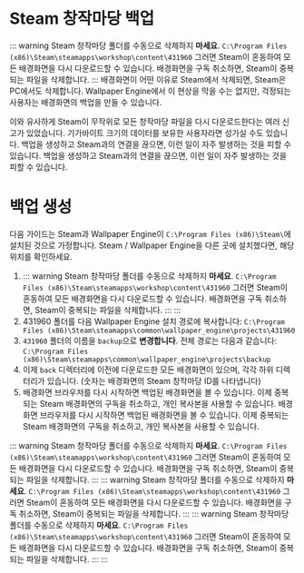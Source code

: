 # Steam 창작마당 백업

::: warning Steam 창작마당 폴더를 수동으로 삭제하지 **마세요**. `C:\Program Files (x86)\Steam\steamapps\workshop\content\431960` 그러면 Steam이 혼동하여 모든 배경화면을 다시 다운로드할 수 있습니다. 배경화면을 구독 취소하면, Steam이 중복되는 파일을 삭제합니다. ::: 배경화면이 어떤 이유로 Steam에서 삭제되면, Steam은 PC에서도 삭제합니다. Wallpaper Engine에서 이 현상을 막을 수는 없지만, 걱정되는 사용자는 배경화면의 백업을 만들 수 있습니다.

이와 유사하게 Steam이 무작위로 모든 창작마당 파일을 다시 다운로드한다는 여러 신고가 있었습니다. 기가바이트 크기의 데이터를 보유한 사용자라면 성가실 수도 있습니다. 백업을 생성하고 Steam과의 연결을 끊으면, 이런 일이 자주 발생하는 것을 피할 수 있습니다. 백업을 생성하고 Steam과의 연결을 끊으면, 이런 일이 자주 발생하는 것을 피할 수 있습니다.

# 백업 생성

다음 가이드는 Steam과 Wallpaper Engine이 `C:\Program Files (x86)\Steam\`에 설치된 것으로 가정합니다. Steam / Wallpaper Engine을 다른 곳에 설치했다면, 해당 위치를 확인하세요.

1. ::: warning Steam 창작마당 폴더를 수동으로 삭제하지 **마세요**. `C:\Program Files (x86)\Steam\steamapps\workshop\content\431960` 그러면 Steam이 혼동하여 모든 배경화면을 다시 다운로드할 수 있습니다. 배경화면을 구독 취소하면, Steam이 중복되는 파일을 삭제합니다. ::: :::
2. 431960 폴더를 다음 Wallpaper Engine 설치 경로에 복사합니다: `C:\Program Files (x86)\Steam\steamapps\common\wallpaper_engine\projects\431960`
3. `431960` 폴더의 이름을 `backup`으로 **변경합니다**. 전체 경로는 다음과 같습니다: `C:\Program Files (x86)\Steam\steamapps\common\wallpaper_engine\projects\backup`
4. 이제 `back` 디렉터리에 이전에 다운로드한 모든 배경화면이 있으며, 각각 하위 디렉터리가 있습니다. (숫자는 배경화면의 Steam 창작마당 ID를 나타냅니다)
5. 배경화면 브라우저를 다시 시작하면 백업된 배경화면을 볼 수 있습니다. 이제 중복되는 Steam 배경화면의 구독을 취소하고, 개인 복사본을 사용할 수 있습니다. 배경화면 브라우저를 다시 시작하면 백업된 배경화면을 볼 수 있습니다. 이제 중복되는 Steam 배경화면의 구독을 취소하고, 개인 복사본을 사용할 수 있습니다.

::: warning Steam 창작마당 폴더를 수동으로 삭제하지 **마세요**. `C:\Program Files (x86)\Steam\steamapps\workshop\content\431960` 그러면 Steam이 혼동하여 모든 배경화면을 다시 다운로드할 수 있습니다. 배경화면을 구독 취소하면, Steam이 중복되는 파일을 삭제합니다. ::: ::: warning Steam 창작마당 폴더를 수동으로 삭제하지 **마세요**. `C:\Program Files (x86)\Steam\steamapps\workshop\content\431960` 그러면 Steam이 혼동하여 모든 배경화면을 다시 다운로드할 수 있습니다. 배경화면을 구독 취소하면, Steam이 중복되는 파일을 삭제합니다. ::: ::: warning Steam 창작마당 폴더를 수동으로 삭제하지 **마세요**. `C:\Program Files (x86)\Steam\steamapps\workshop\content\431960` 그러면 Steam이 혼동하여 모든 배경화면을 다시 다운로드할 수 있습니다. 배경화면을 구독 취소하면, Steam이 중복되는 파일을 삭제합니다. ::: :::